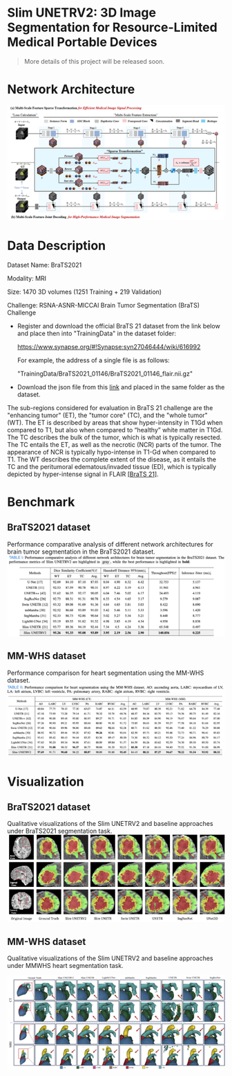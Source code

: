 # Slim UNETRV2: 3D Image Segmentation for Resource-Limited Medical Portable Devices

> More details of this project will be released soon.

# Network Architecture

![Overview](./figures/Overview.jpg)

# Data Description
Dataset Name: BraTS2021

Modality: MRI

Size: 1470 3D volumes (1251 Training + 219 Validation)

Challenge: RSNA-ASNR-MICCAI Brain Tumor Segmentation (BraTS) Challenge

- Register and download the official BraTS 21 dataset from the link below and place then into "TrainingData" in the dataset folder:

  https://www.synapse.org/#!Synapse:syn27046444/wiki/616992

  For example, the address of a single file is as follows:

  "TrainingData/BraTS2021_01146/BraTS2021_01146_flair.nii.gz"

- Download the json file from this [link](https://drive.google.com/file/d/1i-BXYe-wZ8R9Vp3GXoajGyqaJ65Jybg1/view?usp=sharing) and placed in the same folder as the dataset.

The sub-regions considered for evaluation in BraTS 21 challenge are the "enhancing tumor" (ET), the "tumor core" (TC), and the "whole tumor" (WT). The ET is described by areas that show hyper-intensity in T1Gd when compared to T1, but also when compared to “healthy” white matter in T1Gd. The TC describes the bulk of the tumor, which is what is typically resected. The TC entails the ET, as well as the necrotic (NCR) parts of the tumor. The appearance of NCR is typically hypo-intense in T1-Gd when compared to T1. The WT describes the complete extent of the disease, as it entails the TC and the peritumoral edematous/invaded tissue (ED), which is typically depicted by hyper-intense signal in FLAIR [[BraTS 21]](http://braintumorsegmentation.org/).


# Benchmark
## BraTS2021 dataset
Performance comparative analysis of different network architectures for brain tumor segmentation in the BraTS2021 dataset.
![Benchmark](./figures/Benchmark.png)

## MM-WHS dataset
Performance comparison for heart segmentation using the MM-WHS dataset.
![Benchmark2](./figures/Benchmark2.png)

# Visualization

## BraTS2021 dataset
Qualitative visualizations of the Slim UNETRV2 and baseline approaches under BraTS2021 segmentation task.
![Visualization](./figures/Visualization.png)

## MM-WHS dataset
Qualitative visualizations of the Slim UNETRV2 and baseline approaches under MMWHS heart segmentation task.

![Visualization2](./figures/Visualization2.png)